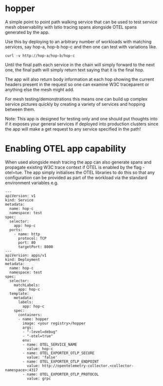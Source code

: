 # hopper

A simple point to point path walking service that can be used to test service mesh observability with Istio tracing spans alongside OTEL spans generated by the app.

Use this by deploying to an arbitrary number of workloads with matching services, say hop-a, hop-b hop-c and then one can test with variations like.

```
curl -v http://hop-a/hop-b/hop-c
```

Until the final path each service in the chain will simply forward to the next one, the final path will simply return text saying that it is the final hop.

The app will also return body information at each hop showing the current headers present in the request so one can examine W3C traceparent or anything else the mesh might add.

For mesh testing/demonstrations this means one can build up complex service pictures quickly by creating a variety of services and hopping between them.

Note: This app is designed for testing only and one should put thoughts into if it exposes your general services if deployed into production clusters since the app will make a get request to any service specified in the path!

# Enabling OTEL app capability

When used alongside mesh tracing the app can also generate spans and propagate existing W3C trace context if OTEL is enabled by the flag -otel=tue. The app simply initialises the OTEL libraries to do this so that any configuration can be provided as part of the workload via the standard environment variables e.g.

```
---
apiVersion: v1
kind: Service
metadata:
  name: hop-c
  namespace: test
spec:
  selector:
    app: hop-c
  ports:
    - name: http
      protocol: TCP
      port: 80
      targetPort: 8000
---
apiVersion: apps/v1
kind: Deployment
metadata:
  name: hop-c
  namespace: test
spec:
  selector:
    matchLabels:
      app: hop-c
  template:
    metadata:
      labels:
        app: hop-c
    spec:
      containers:
      - name: hopper
        image: <your registry>/hopper
        args:
        - "-level=debug"
        - "-otel=true"
        env:
        - name: OTEL_SERVICE_NAME
          value: hop-c
        - name: OTEL_EXPORTER_OTLP_SECURE
          value: 'false'
        - name: OTEL_EXPORTER_OTLP_ENDPOINT
          value: http://opentelemetry-collector.<collector-namespace>:4317
        - name: OTEL_EXPORTER_OTLP_PROTOCOL
          value: grpc
```